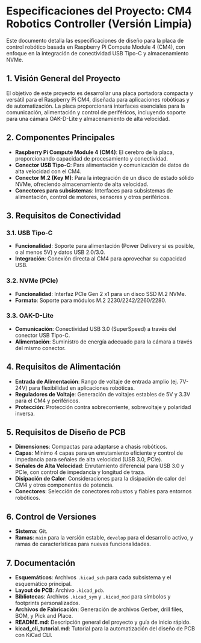 # Especificaciones del Proyecto: CM4 Robotics Controller (Versión Limpia)

Este documento detalla las especificaciones de diseño para la placa de control robótico basada en Raspberry Pi Compute Module 4 (CM4), con enfoque en la integración de conectividad USB Tipo-C y almacenamiento NVMe.

## 1. Visión General del Proyecto

El objetivo de este proyecto es desarrollar una placa portadora compacta y versátil para el Raspberry Pi CM4, diseñada para aplicaciones robóticas y de automatización. La placa proporcionará interfaces esenciales para la comunicación, alimentación y control de periféricos, incluyendo soporte para una cámara OAK-D-Lite y almacenamiento de alta velocidad.

## 2. Componentes Principales

*   **Raspberry Pi Compute Module 4 (CM4)**: El cerebro de la placa, proporcionando capacidad de procesamiento y conectividad.
*   **Conector USB Tipo-C**: Para alimentación y comunicación de datos de alta velocidad con el CM4.
*   **Conector M.2 (Key M)**: Para la integración de un disco de estado sólido NVMe, ofreciendo almacenamiento de alta velocidad.
*   **Conectores para subsistemas**: Interfaces para subsistemas de alimentación, control de motores, sensores y otros periféricos.

## 3. Requisitos de Conectividad

### 3.1. USB Tipo-C

*   **Funcionalidad**: Soporte para alimentación (Power Delivery si es posible, o al menos 5V) y datos USB 2.0/3.0.
*   **Integración**: Conexión directa al CM4 para aprovechar su capacidad USB.

### 3.2. NVMe (PCIe)

*   **Funcionalidad**: Interfaz PCIe Gen 2 x1 para un disco SSD M.2 NVMe.
*   **Formato**: Soporte para módulos M.2 2230/2242/2260/2280.

### 3.3. OAK-D-Lite

*   **Comunicación**: Conectividad USB 3.0 (SuperSpeed) a través del conector USB Tipo-C.
*   **Alimentación**: Suministro de energía adecuado para la cámara a través del mismo conector.

## 4. Requisitos de Alimentación

*   **Entrada de Alimentación**: Rango de voltaje de entrada amplio (ej. 7V-24V) para flexibilidad en aplicaciones robóticas.
*   **Reguladores de Voltaje**: Generación de voltajes estables de 5V y 3.3V para el CM4 y periféricos.
*   **Protección**: Protección contra sobrecorriente, sobrevoltaje y polaridad inversa.

## 5. Requisitos de Diseño de PCB

*   **Dimensiones**: Compactas para adaptarse a chasis robóticos.
*   **Capas**: Mínimo 4 capas para un enrutamiento eficiente y control de impedancia para señales de alta velocidad (USB 3.0, PCIe).
*   **Señales de Alta Velocidad**: Enrutamiento diferencial para USB 3.0 y PCIe, con control de impedancia y longitud de traza.
*   **Disipación de Calor**: Consideraciones para la disipación de calor del CM4 y otros componentes de potencia.
*   **Conectores**: Selección de conectores robustos y fiables para entornos robóticos.

## 6. Control de Versiones

*   **Sistema**: Git.
*   **Ramas**: `main` para la versión estable, `develop` para el desarrollo activo, y ramas de características para nuevas funcionalidades.

## 7. Documentación

*   **Esquemáticos**: Archivos `.kicad_sch` para cada subsistema y el esquemático principal.
*   **Layout de PCB**: Archivo `.kicad_pcb`.
*   **Bibliotecas**: Archivos `.kicad_sym` y `.kicad_mod` para símbolos y footprints personalizados.
*   **Archivos de Fabricación**: Generación de archivos Gerber, drill files, BOM, y Pick and Place.
*   **README.md**: Descripción general del proyecto y guía de inicio rápido.
*   **kicad_cli_tutorial.md**: Tutorial para la automatización del diseño de PCB con KiCad CLI.

